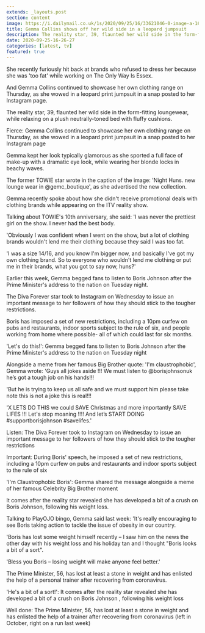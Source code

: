 ```yaml
---
extends: _layouts.post
section: content
image: https://i.dailymail.co.uk/1s/2020/09/25/16/33621046-0-image-a-166_1601046535771.jpg 
title: Gemma Collins shows off her wild side in a leopard jumpsuit 
description: The reality star, 39, flaunted her wild side in the form-fitting loungewear, while relaxing on a plush neutrally-toned bed with fluffy cushions. 
date: 2020-09-25-16-26-27 
categories: [latest, tv] 
featured: true 
--- 
```

She recently furiously hit back at brands who refused to dress her because she was 'too fat' while working on The Only Way Is Essex.

And Gemma Collins continued to showcase her own clothing range on Thursday, as she wowed in a leopard print jumpsuit in a snap posted to her Instagram page.

The reality star, 39, flaunted her wild side in the form-fitting loungewear, while relaxing on a plush neutrally-toned bed with fluffy cushions.

Fierce: Gemma Collins continued to showcase her own clothing range on Thursday, as she wowed in a leopard print jumpsuit in a snap posted to her Instagram page

Gemma kept her look typically glamorous as she sported a full face of make-up with a dramatic eye look, while wearing her blonde locks in beachy waves.

The former TOWIE star wrote in the caption of the image: 'Night Huns. new lounge wear in @gemc_boutique', as she advertised the new collection.

Gemma recently spoke about how she didn't receive promotional deals with clothing brands while appearing on the ITV reality show.  

Talking about TOWIE's 10th anniversary, she said: 'I was never the prettiest girl on the show. I never had the best body. 

'Obviously I was confident when I went on the show, but a lot of clothing brands wouldn't lend me their clothing because they said I was too fat.

'I was a size 14/16, and you know I'm bigger now, and basically I've got my own clothing brand. So to everyone who wouldn't lend me clothing or put me in their brands, what you got to say now, huns?'  

Earlier this week, Gemma begged fans to listen to Boris Johnson after the Prime Minister's address to the nation on Tuesday night. 

The Diva Forever star took to Instagram on Wednesday to issue an important message to her followers of how they should stick to the tougher restrictions. 

Boris has imposed a set of new restrictions, including a 10pm curfew on pubs and restaurants, indoor sports subject to the rule of six, and people working from home where possible- all of which could last for six months.  

'Let's do this!': Gemma begged fans to listen to Boris Johnson after the Prime Minister's address to the nation on Tuesday night

Alongside a meme from her famous Big Brother quote: 'I'm claustrophobic', Gemma wrote: 'Guys all jokes aside !!! We must listen to @borisjohnsonuk he’s got a tough job on his hands!!!

'But he is trying to keep us all safe and we must support him please take note this is not a joke this is real!!! 

'X LETS DO THIS we could SAVE Christmas and more importantly SAVE LIFES !!! Let's stop moaning !!!! And let’s START DOING #supportborisjohnson #savelifes.' 

Listen: The Diva Forever took to Instagram on Wednesday to issue an important message to her followers of how they should stick to the tougher restrictions

Important: During Boris' speech, he imposed a set of new restrictions, including a 10pm curfew on pubs and restaurants and indoor sports subject to the rule of six

'I'm Claustrophobic Boris': Gemma shared the message alongside a meme of her famous Celebrity Big Brother moment

It comes after the reality star revealed she has developed a bit of a crush on Boris Johnson, following his weight loss. 

Talking to PlayOJO bingo, Gemma said last week: 'It's really encouraging to see Boris taking action to tackle the issue of obesity in our country. 

'Boris has lost some weight himself recently – I saw him on the news the other day with his weight loss and his holiday tan and I thought "Boris looks a bit of a sort". 

'Bless you Boris – losing weight will make anyone feel better.'

The Prime Minister, 56, has lost at least a stone in weight and has enlisted the help of a personal trainer after recovering from coronavirus.

'He's a bit of a sort!': It comes after the reality star revealed she has developed a bit of a crush on Boris Johnson , following his weight loss

Well done: The Prime Minister, 56, has lost at least a stone in weight and has enlisted the help of a trainer after recovering from coronavirus (left in October, right on a run last week)

